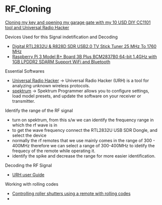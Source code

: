 # RF_Cloning
[Cloning my key and opening my garage gate with my 10 USD DIY CC1101 tool and Universal Radio Hacker](https://www.youtube.com/watch?v=mdkEK_wmWJA&t=229s)

Devices Used for this Signal indetification and Decoding

- [Digital RTL2832U & R828D SDR USB2.0 TV Stick Tuner 25 MHz To 1760 MHz](https://www.aliexpress.com/item/1005005278623123.html?spm=a2g0o.detail.pcDetailTopMoreOtherSeller.2.7d4fatHAatHAX2&gps-id=pcDetailTopMoreOtherSeller&scm=1007.40196.404796.0&scm_id=1007.40196.404796.0&scm-url=1007.40196.404796.0&pvid=1451f6c4-3f74-4f14-9901-895b3c8d1c36&_t=gps-id:pcDetailTopMoreOtherSeller,scm-url:1007.40196.404796.0,pvid:1451f6c4-3f74-4f14-9901-895b3c8d1c36,tpp_buckets:668%232846%238113%231998&pdp_npi=4%40dis%21LKR%215482.87%213641.70%21%21%2118.88%2112.54%21%402101584917334743887061635e1f88%2112000032464132174%21rec%21LK%21%21ABX&utparam-url=scene%3ApcDetailTopMoreOtherSeller%7Cquery_from%3A)
- [Raspberry Pi 3 Model B+ Board 3B Plus BCM2837B0 64-bit 1.4GHz with 1GB LPDDR2 SDARM Support WiFi and Bluetooth](https://www.aliexpress.com/item/1005005675808386.html?spm=a2g0o.productlist.main.3.5c1e3594NbxGDo&algo_pvid=686f52cd-6b83-45e8-8c97-7e2ddd0583d8&algo_exp_id=686f52cd-6b83-45e8-8c97-7e2ddd0583d8-1&pdp_npi=4%40dis%21LKR%2117205.71%2113526.45%21%21%2159.25%2146.58%21%40214100f417337247909022293e68e1%2112000033978452034%21sea%21LK%210%21ABX&curPageLogUid=y9QLp0ndn3kg&utparam-url=scene%3Asearch%7Cquery_from%3A)

Essential Softwares
-  [Universal Radio Hacker](https://github.com/jopohl/urh)
  ->  Universal Radio Hacker (URH) is a tool for analyzing unknown wireless protocols.
-  [spektrum](https://github.com/pavels/spektrum)
    -> Spektrum Programmer allows you to configure settings, load model presets, and update the software on your receiver or transmitter.

Identify the range of the RF signal 

-  turn on  spektrum, from this s/w we can identify the frequency range in which the rf wave is in
-  to get the wave frequency connect the  RTL2832U USB SDR Dongle, and select the  device
-  normally the rf remotes that we use mainly comes in the range of 300 - 400MHz therefore we can select a range of  300-400MHz to  idetify  the frequecy of the remote while operating it.
-  identify the spike and  decrease the range for more  easier identification.

Decoding the RF Signal

- [URH user Guide](https://www.oldergeeks.com/downloads/files/userguide.pdf)

Working with rolling codes
-  [Controlling roller shutters using a remote with rolling codes](https://community.home-assistant.io/t/controlling-roller-shutters-using-a-remote-with-rolling-codes/453336)
-  

 



